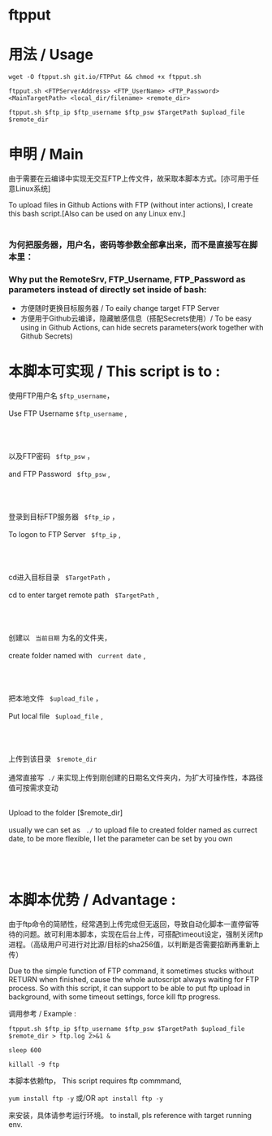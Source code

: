 # ftpput

# 用法 / Usage

` wget -O ftpput.sh git.io/FTPPut && chmod +x ftpput.sh `

` ftpput.sh <FTPServerAddress> <FTP_UserName> <FTP_Password> <MainTargetPath> <local_dir/filename> <remote_dir> `

` ftpput.sh $ftp_ip $ftp_username $ftp_psw $TargetPath $upload_file $remote_dir `



# 申明 / Main

由于需要在云编译中实现无交互FTP上传文件，故采取本脚本方式。[亦可用于任意Linux系统]

To upload files in Github Actions with FTP (without inter actions), I create this bash script.[Also can be used on any Linux env.]
<br><br>
### 为何把服务器，用户名，密码等参数全部拿出来，而不是直接写在脚本里：
### Why put the RemoteSrv, FTP_Username, FTP_Password as parameters instead of directly set inside of bash:

- 方便随时更换目标服务器 / To eaily change target FTP Server
- 方便用于Github云编译，隐藏敏感信息（搭配Secrets使用）/ To be easy using in Github Actions, can hide secrets parameters(work together with Github Secrets)

# 本脚本可实现 / This script is to :

使用FTP用户名 ` $ftp_username `，
<br/></br>
Use FTP Username ` $ftp_username ` ,
<br/></br><br/></br>

以及FTP密码 ` $ftp_psw` ，
<br/></br>
and FTP Password ` $ftp_psw` ,
<br/></br><br/></br>

登录到目标FTP服务器 ` $ftp_ip` ，
<br/></br>
To logon to FTP Server ` $ftp_ip` ,
<br/></br><br/></br>

cd进入目标目录 ` $TargetPath` ，
<br/></br>
cd to enter target remote path ` $TargetPath` ,
<br/></br><br/></br>

创建以 ` 当前日期`  为名的文件夹，
<br/></br>
create folder named with ` current date` ,
<br/></br><br/></br>

把本地文件 ` $upload_file` ，
<br/></br>
Put local file ` $upload_file` ,
<br/></br><br/></br>

上传到该目录 ` $remote_dir` 
<br/></br>
通常直接写` ./` 来实现上传到刚创建的日期名文件夹内，为扩大可操作性，本路径值可按需求变动
<br/></br>

Upload to the folder [$remote_dir] 
<br/></br>
usually we can set as ` ./`  to upload file to created folder named as currect date, to be more flexible, I let the parameter can be set by you own
<br/></br><br/></br>


# 本脚本优势 / Advantage :

由于ftp命令的简陋性，经常遇到上传完成但无返回，导致自动化脚本一直停留等待的问题。故可利用本脚本，实现在后台上传，可搭配timeout设定，强制关闭ftp进程。（高级用户可进行对比源/目标的sha256值，以判断是否需要掐断再重新上传）

Due to the simple function of FTP command, it sometimes stucks without RETURN when finished, cause the whole autoscript always waiting for FTP process.
So with this script, it can support to be able to put ftp upload in background, with some timeout settings, force kill ftp progress.


调用参考 / Example :

` ftpput.sh $ftp_ip $ftp_username $ftp_psw $TargetPath $upload_file $remote_dir > ftp.log 2>&1 & `

` sleep 600 `

` killall -9 ftp `

本脚本依赖ftp，
This script requires ftp commmand,

`yum install ftp -y`
或/OR `apt install ftp -y`

来安装，具体请参考运行环境。
to install, pls reference with target running env.
